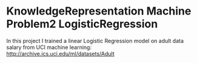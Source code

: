 # KnowledgeRepresentation Machine Problem2 LogisticRegression
In this project I trained a linear Logistic Regression model on adult data salary from UCI machine learning:
http://archive.ics.uci.edu/ml/datasets/Adult